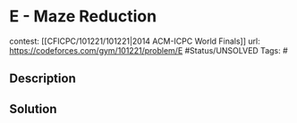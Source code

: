 # E - Maze Reduction

contest: [[CFICPC/101221/101221|2014 ACM-ICPC World Finals]]
url: https://codeforces.com/gym/101221/problem/E
#Status/UNSOLVED
Tags: #

## Description

## Solution

